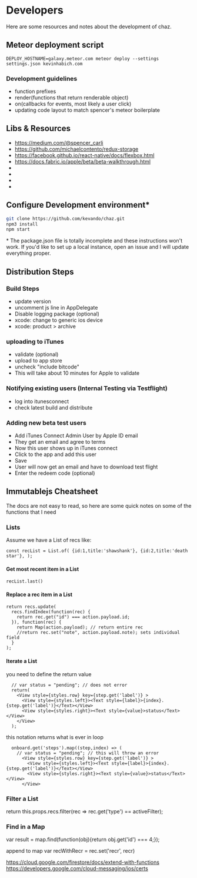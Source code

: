 # Developers
Here are some resources and notes about the development of chaz.

## Meteor deployment script
`DEPLOY_HOSTNAME=galaxy.meteor.com meteor deploy --settings settings.json kevinhabich.com`

### Development guidelines
 - function prefixes
 - render(functions that return renderable object)
 - on(callbacks for events, most likely a user click)
 - updating code layout to match spencer's meteor boilerplate


## Libs & Resources
- https://medium.com/@spencer_carli
- https://github.com/michaelcontento/redux-storage
- https://facebook.github.io/react-native/docs/flexbox.html
- https://docs.fabric.io/apple/beta/beta-walkthrough.html
- [Chat UI]: https://github.com/FaridSafi/react-native-gifted-chat
- [Hot Push]: https://github.com/Microsoft/react-native-code-push
- [Tinder Swipe example]: https://github.com/brentvatne/react-native-animated-demo-tinder
- [Animation lib looks dope]: https://github.com/oblador/react-native-animatable

## Configure Development environment*

```sh
git clone https://github.com/kevando/chaz.git
npm3 install
npm start
```

\* The package.json file is totally incomplete and these instructions won't  work. If you'd like to set up a local instance, open an issue and I will update everything proper.

## Distribution Steps
### Build Steps
 - update version
 - uncomment js line in AppDelegate
 - Disable logging package (optional)
 - xcode: change to generic ios device
 - xcode: product > archive

### uploading to iTunes
 - validate (optional)
 - upload to app store
 - uncheck "include bitcode"
 - This will take about 10 minutes for Apple to validate

### Notifying existing users (Internal Testing via Testflight)
 - log into itunesconnect
 - check latest build and distribute

### Adding new beta test users
 - Add iTunes Connect Admin User by Apple ID email
 - They get an email and agree to terms
 - Now this user shows up in iTunes connect
 - Click to the app and add this user
 - Save
 - User will now get an email and have to download test flight
 - Enter the redeem code (optional)



## Immutablejs Cheatsheet
The docs are not easy to read, so here are some quick notes on some of the functions that I need

### Lists
Assume we have a List of recs like:

`const recList = List.of(
  {id:1,title:'shawshank'},
  {id:2,title:'death star'},
  );`


#### Get most recent item in a List
`recList.last()`

#### Replace a rec item in a List
```
return recs.update(
  recs.findIndex(function(rec) {
    return rec.get("id") === action.payload.id;
  }), function(rec) {
    return Map(action.payload); // return entire rec
    //return rec.set("note", action.payload.note); sets individual field
  }
);
```

#### Iterate a List

you need to define the return value
```onboard.get('steps').map(function(step,index){
  // var status = "pending"; // does not error
  return(
    <View style={styles.row} key={step.get('label')} >
      <View style={styles.left}><Text style={label}>{index}. {step.get('label')}</Text></View>
      <View style={styles.right}><Text style={value}>status</Text></View>
    </View>
  );
  ```

this notation returns what is ever in loop
```
  onboard.get('steps').map((step,index) => (
    // var status = "pending"; // this will throw an error
      <View style={styles.row} key={step.get('label')} >
        <View style={styles.left}><Text style={label}>{index}. {step.get('label')}</Text></View>
        <View style={styles.right}><Text style={value}>status</Text></View>
      </View>
  ```  

### Filter a List
return this.props.recs.filter(rec => rec.get('type') == activeFilter);


### Find in a Map
var result = map.find(function(obj){return obj.get('id') === 4;});


append to map
var recWithRecr = rec.set('recr', recr)



https://cloud.google.com/firestore/docs/extend-with-functions
https://developers.google.com/cloud-messaging/ios/certs
